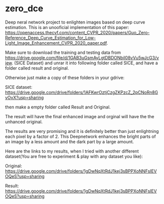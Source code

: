 # zero_dce
Deep neral network project to enlighten images based on deep curve estimation. This is an unooficial implementation of this paper: https://openaccess.thecvf.com/content_CVPR_2020/papers/Guo_Zero-Reference_Deep_Curve_Estimation_for_Low-Light_Image_Enhancement_CVPR_2020_paper.pdf.

Make sure to download the training and testing data from https://drive.google.com/file/d/1GAB3uGsmAyLgtDBDONbil08vVu5wJcG3/view.  (SICE Dataset)
and unrar it into following folder called SICE, and have a folder called result and original.

Otherwise just make a copy of these folders in your gdrive:

SICE dataset:
https://drive.google.com/drive/folders/1AFKwrOztjCzgZKPzcZ_2pCNoRn8GvOvX?usp=sharing

then make a empty folder called Result and Original.

The result will have the final enhanced image and orginal will have the the unhanced original.

The results are very promising and it is definitely better than just enlightning each pixel by a factor of 2. This Deepnetwork enhances the bright parts of an image
by a less amount and the dark part by a large amount.

Here are the links to my results, when I tried with another different dataset(You are free to experiment & play with any dataset you like):

Original: https://drive.google.com/drive/folders/1gDwNqXtRdJ1kej3sBPPXoNNFsIEVOQeS?usp=sharing

Result: https://drive.google.com/drive/folders/1gDwNqXtRdJ1kej3sBPPXoNNFsIEVOQeS?usp=sharing
